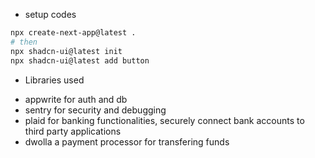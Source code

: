 - setup codes

```bash
npx create-next-app@latest .
# then
npx shadcn-ui@latest init
npx shadcn-ui@latest add button

```
+ Libraries used
- appwrite for auth and db
- sentry for security and debugging
- plaid for banking functionalities, securely connect bank accounts to third party applications
- dwolla a payment processor for transfering funds